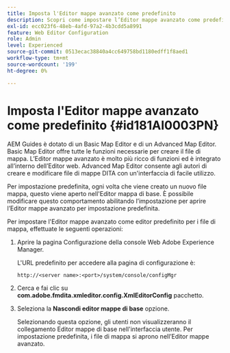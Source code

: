 ```yaml
---
title: Imposta l'Editor mappe avanzato come predefinito
description: Scopri come impostare l’Editor mappe avanzato come predefinito
exl-id: ecc023f6-48eb-4afd-97a2-4b3cdd5a8991
feature: Web Editor Configuration
role: Admin
level: Experienced
source-git-commit: 0513ecac38840a4cc649758bd1180edff1f8aed1
workflow-type: tm+mt
source-wordcount: '199'
ht-degree: 0%

---
```


# Imposta l&#39;Editor mappe avanzato come predefinito {#id181AI0003PN}

AEM Guides è dotato di un Basic Map Editor e di un Advanced Map Editor. Basic Map Editor offre tutte le funzioni necessarie per creare il file di mappa. L’Editor mappe avanzato è molto più ricco di funzioni ed è integrato all’interno dell’Editor web. Advanced Map Editor consente agli autori di creare e modificare file di mappe DITA con un&#39;interfaccia di facile utilizzo.

Per impostazione predefinita, ogni volta che viene creato un nuovo file mappa, questo viene aperto nell&#39;Editor mappa di base. È possibile modificare questo comportamento abilitando l’impostazione per aprire l’Editor mappe avanzato per impostazione predefinita.

Per impostare l&#39;Editor mappe avanzato come editor predefinito per i file di mappa, effettuate le seguenti operazioni:

1. Aprire la pagina Configurazione della console Web Adobe Experience Manager.

   L&#39;URL predefinito per accedere alla pagina di configurazione è:

   ```http
   http://<server name>:<port>/system/console/configMgr
   ```

1. Cerca e fai clic su **com.adobe.fmdita.xmleditor.config.XmlEditorConfig** pacchetto.

1. Seleziona la **Nascondi editor mappe di base** opzione.

   Selezionando questa opzione, gli utenti non visualizzeranno il collegamento Editor mappe di base nell&#39;interfaccia utente. Per impostazione predefinita, i file di mappa si aprono nell’Editor mappe avanzato.
